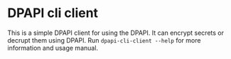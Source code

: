 # DPAPI cli client

This is a simple DPAPI client for using the DPAPI. It can encrypt secrets or decrupt them using DPAPI. Run `dpapi-cli-client --help` for more information and usage manual.